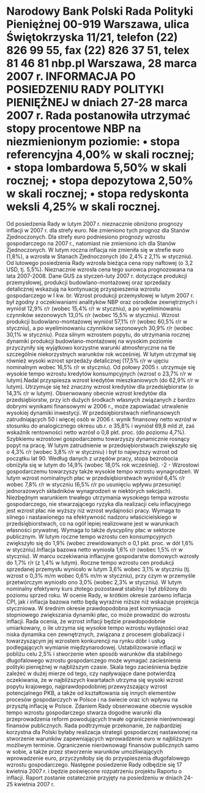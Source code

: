 Narodowy Bank Polski
Rada Polityki Pieniężnej
00-919 Warszawa, ulica Świętokrzyska 11/21, telefon (22) 826 99 55, fax (22) 826 37 51,
telex 81 46 81 nbp.pl
Warszawa, 28 marca 2007 r.
INFORMACJA PO POSIEDZENIU RADY POLITYKI PIENIĘŻNEJ
w dniach 27-28 marca 2007 r.
Rada postanowiła utrzymać stopy procentowe NBP na niezmienionym poziomie:
• stopa referencyjna 4,00% w skali rocznej;
• stopa lombardowa 5,50% w skali rocznej;
• stopa depozytowa 2,50% w skali rocznej;
• stopa redyskonta weksli 4,25% w skali rocznej.
==================================================================
Od posiedzenia Rady w lutym 2007 r. nieznacznie obniżono prognozy inflacji w 2007 r. dla
strefy euro. Nie zmieniono tych prognoz dla Stanów Zjednoczonych. Dla strefy euro podniesiono
prognozy wzrostu gospodarczego na 2007 r., natomiast nie zmieniono ich dla Stanów
Zjednoczonych. W lutym roczna inflacja nie zmieniła się w strefie euro (1,8%), a wzrosła w
Stanach Zjednoczonych (do 2,4% z 2,1% w styczniu). Od lutowego posiedzenia Rady wzrosła
bieżąca cena ropy naftowej (o 3,2 USD, tj. 5,5%). Nieznacznie wzrosła cena tego surowca
prognozowana na lata 2007-2008.
Dane GUS za styczeń-luty 2007 r. dotyczące produkcji przemysłowej, produkcji
budowlano-montażowej oraz sprzedaży detalicznej wskazują na kontynuację przyspieszenia
wzrostu gospodarczego w I kw. br. Wzrost produkcji przemysłowej w lutym 2007 r. był zgodny z
oczekiwaniami analityków NBP oraz ośrodków zewnętrznych i wyniósł 12,9% r/r (wobec 15,4% r/r
w styczniu), a po wyeliminowaniu czynników sezonowych 13,0% r/r (wobec 15,5% w styczniu).
Wzrost produkcji budowlano-montażowej wyniósł 57,1% r/r (wobec 60,5% r/r w styczniu), a po
wyeliminowaniu czynników sezonowych 30,9% r/r (wobec 30,1% w styczniu). Poza silnym
wzrostem popytu, do utrzymania rocznej dynamiki produkcji budowlano-montażowej na wysokim
poziomie przyczyniły się wyjątkowo korzystne warunki atmosferyczne na tle szczególnie
niekorzystnych warunków rok wcześniej. W lutym utrzymał się również wysoki wzrost sprzedaży
detalicznej (17,5% r/r w ujęciu nominalnym wobec 16,5% r/r w styczniu).
Od połowy 2005 r. utrzymuje się wysokie tempo wzrostu kredytów konsumpcyjnych
(wzrost o 23,7% r/r w lutym).Nadal przyspiesza wzrost kredytów mieszkaniowych (do 62,9% r/r w
lutym). Utrzymuje się też znaczny wzrost kredytów dla przedsiębiorstw (o 14,3% r/r w lutym).
Obserwowany obecnie wzrost kredytów dla przedsiębiorstw, przy ich dużych środkach własnych
związanych z bardzo dobrymi wynikami finansowymi w 2006 r., może zapowiadać utrwalenie
wysokiej dynamiki inwestycji. W przedsiębiorstwach niefinansowych zatrudniających 50 i więcej
osób w 2006 r. wynik finansowy netto wzrósł w stosunku do analogicznego okresu ub.r. o 35,8% i
wyniósł 69,8 mld zł, zaś wskaźnik rentowności netto wzrósł o 0,8 pkt. proc. (do poziomu 4,7%).
Szybkiemu wzrostowi gospodarczemu towarzyszy dynamicznie rosnący popyt na pracę. W
lutym zatrudnienie w przedsiębiorstwach zwiększyło się o 4,3% r/r (wobec 3,8% r/r w styczniu) i
był to najwyższy wzrost od początku lat 90. Według danych z urzędów pracy, stopa bezrobocia
obniżyła się w lutym do 14,9% (wobec 18,0% rok wcześniej).
-2 -
Wzrostowi gospodarczemu towarzyszy także wysokie tempo wzrostu wynagrodzeń. W
lutym wzrost nominalnych płac w przedsiębiorstwach wyniósł 6,4% r/r wobec 7,8% r/r w styczniu
(6,5% r/r po usunięciu wpływu przesunięć jednorazowych składników wynagrodzeń w niektórych
sekcjach). Niezbędnym warunkiem trwałego utrzymania wysokiego tempa wzrostu gospodarczego,
nie stwarzającego ryzyka dla realizacji celu inflacyjnego jest wzrost płac nie wyższy niż wzrost
wydajności pracy. Wymaga to silnego i nastawionego na efektywność nadzoru właścicielskiego w
przedsiębiorstwach, co na ogół lepiej realizowane jest w warunkach własności prywatnej. Wymaga
to także dyscypliny płac w sektorze publicznym.
W lutym roczne tempo wzrostu cen konsumpcyjnych zwiększyło się do 1,9% (wobec
zrewidowanych o 0,1 pkt. proc. w dół 1,6% w styczniu).Inflacja bazowa netto wyniosła 1,6% r/r
(wobec 1,5% r/r w styczniu). W marcu oczekiwania inflacyjne gospodarstw domowych wzrosły do
1,7% r/r (z 1,4% w lutym). Roczne tempo wzrostu cen produkcji sprzedanej przemysłu wyniosło w
lutym 3,6% wobec 3,1% w styczniu (tj. wzrost o 0,3% m/m wobec 0,6% m/m w styczniu), przy
czym w przemyśle przetwórczym wyniosło ono 3,0% (wobec 2,3% w styczniu). W lutym
nominalny efektywny kurs złotego pozostawał stabilny i był zbliżony do poziomu sprzed roku.
W ocenie Rady, w krótkim okresie zarówno inflacja CPI, jak i inflacja bazowa netto
będą wyraźnie niższe niż wskazuje projekcja styczniowa.
W średnim okresie prawdopodobna jest kontynuacja stopniowego zwiększania
dynamiki płac, co może prowadzić do wzrostu inflacji. Rada ocenia, że wzrost inflacji będzie
prawdopodobnie umiarkowany, o ile utrzyma się wysokie tempo wzrostu wydajności oraz
niska dynamika cen zewnętrznych, związana z procesem globalizacji i towarzyszącym jej
wzrostem konkurencji na rynku dóbr i usług podlegających wymianie międzynarodowej.
Ustabilizowanie inflacji w pobliżu celu 2,5% i stworzenie wten sposób warunków dla
stabilnego długofalowego wzrostu gospodarczego może wymagać zacieśnienia polityki
pieniężnej w najbliższym czasie. Skala tego zacieśnienia będzie zależeć w dużej mierze od
tego, czy napływające dane potwierdzą oczekiwania, że w najbliższych kwartałach utrzyma
się wysoki wzrost popytu krajowego, najprawdopodobniej przewyższający wzrost
potencjalnego PKB, a także od kształtowania się innych elementów procesów gospodarczych
w Polsce i na świecie oraz ich wpływu na przyszłą inflację w Polsce.
Zdaniem Rady obserwowane obecnie wysokie tempo wzrostu gospodarczego stwarza
dogodne warunki dla przeprowadzenia reform powodujących trwałe ograniczenie nierównowagi
finansów publicznych. Rada podtrzymuje przekonanie, że najbardziej korzystna dla Polski byłaby
realizacja strategii gospodarczej nastawionej na stworzenie warunków zapewniających
wprowadzenie euro w najbliższym możliwym terminie. Ograniczenie nierównowagi finansów
publicznych samo w sobie, a także przez stworzenie warunków umożliwiających wprowadzenie
euro, przyczyniłoby się do przyspieszenia długofalowego wzrostu gospodarczego.
Następne posiedzenie Rady odbędzie się 17 kwietnia 2007 r. i będzie poświęcone
rozpatrzeniu projektu Raportu o inflacji. Raport zostanie ostatecznie przyjęty na posiedzeniu w
dniach 24-25 kwietnia 2007 r.
